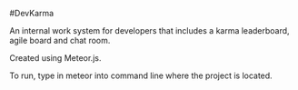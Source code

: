 #DevKarma

An internal work system for developers that includes a karma leaderboard, agile board and chat room.

Created using Meteor.js.

To run, type in meteor into command line where the project is located.
